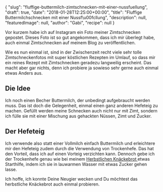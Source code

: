 {
    "slug": "fluffige-buttermilch-zimtschnecken-mit-einer-nussfuellung",
    "draft": true,
    "date": "2018-01-28T12:25:00+00:00",
    "title": "Fluffige Buttermilchschnecken mit einer Nussf\u00fcllung",
    "description": null,
    "featuredImage": null,
    "author": "Gabi",
    "recipe": null
}

Vor kurzem habe ich auf Instagram ein Foto meiner Zimtschnecken gepostet. Dieses Foto ist so gut angekommen, dass ich mir überlegt habe, auch einmal Zimtschnecken auf meinem Blog zu veröffentlichen.

Wie es nun einmal ist, sind in der Zwischenzeit recht viele sehr tolle Zimtschneckenfotos mit super köstlichen Rezepten im Umlauf, so dass mir ein reines Rezept mit Zimtschnecken geradezu langweilig erscheint. Das macht aber gar nichts, denn ich probiere ja sowieso sehr gerne auch einmal etwas Anders aus.

## Die Idee

Ich noch einen Becher Buttermilch, der unbedingt aufgebraucht werden muss. Das ist doch die Gelegenheit, einmal einen ganz anderen Hefeteig zu machen.
Gefüllt werden meine Schnecken auch nicht nur mit Zimt, sondern ich fülle sie mit einer Mischung aus gehackten Nüssen, Zimt und Zucker.

## Der Hefeteig

Ich verwende also statt einer Vollmilch einfach Buttermilch und erleichtere mir den Hefeteig zudem durch die Verwendung von Trockenhefe. Das hat den Vorteil, dass ich auf einen Vorteig verzichten kann. Dennoch gebe ich der Trockenhefe genau wie bei meinem [Herbstlichen Knäckebrot ](https://kochfokus.de/artikel/herbstliches-knaeckebrot/ "Herbstlichen Knäckebrot ") etwas Starthilfe, indem ich sie in lauwarmen Wasser mit etwas Zucker gehen lasse.

Ich hoffe, ich konnte Deine Neugier wecken und Du möchtest das herbstliche Knäckebrot auch einmal probieren.